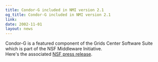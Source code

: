 ```yaml
---
title: Condor-G included in NMI version 2.1
og_title: Condor-G included in NMI version 2.1
link: 
date: 2002-11-01
layout: news
---
```


Condor-G is a featured component of the Grids Center Software Suite which is part of the NSF Middleware Initiative.<br>  Here's the associated <a HREF="http://www.nsf.gov/od/lpa/news/02/pr0289.htm">NSF press release</a>.
